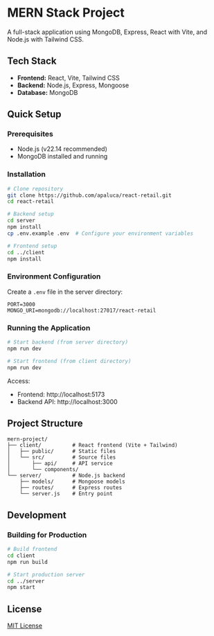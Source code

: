# MERN Stack Project

A full-stack application using MongoDB, Express, React with Vite, and Node.js with Tailwind CSS.

## Tech Stack

- **Frontend:** React, Vite, Tailwind CSS
- **Backend:** Node.js, Express, Mongoose
- **Database:** MongoDB

## Quick Setup

### Prerequisites
- Node.js (v22.14 recommended)
- MongoDB installed and running

### Installation

```bash
# Clone repository
git clone https://github.com/apaluca/react-retail.git
cd react-retail

# Backend setup
cd server
npm install
cp .env.example .env  # Configure your environment variables

# Frontend setup
cd ../client
npm install
```

### Environment Configuration
Create a `.env` file in the server directory:
```
PORT=3000
MONGO_URI=mongodb://localhost:27017/react-retail
```

### Running the Application

```bash
# Start backend (from server directory)
npm run dev

# Start frontend (from client directory)
npm run dev
```

Access:
- Frontend: http://localhost:5173
- Backend API: http://localhost:3000

## Project Structure

```
mern-project/
├── client/          # React frontend (Vite + Tailwind)
│   ├── public/      # Static files
│   └── src/         # Source files
│       ├── api/     # API service
│       └── components/
└── server/          # Node.js backend
    ├── models/      # Mongoose models
    ├── routes/      # Express routes
    └── server.js    # Entry point
```

## Development

### Building for Production
```bash
# Build frontend
cd client
npm run build

# Start production server
cd ../server
npm start
```

## License

[MIT License](LICENSE)